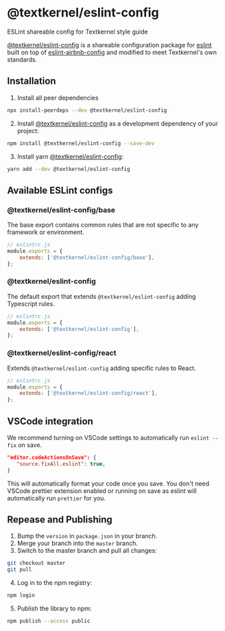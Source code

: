 # @textkernel/eslint-config
ESLint shareable config for Textkernel style guide

[@textkernel/eslint-config](https://github.com/textkernel/eslint-config-textkernel) is a shareable configuration package for [eslint](http://eslint.org) built on top of [eslint-airbnb-config](https://github.com/airbnb/javascript) and modified to meet Textkernel's own standards.

## Installation

1. Install all peer dependencies

```sh
npx install-peerdeps --dev @textkernel/eslint-config
```

2. Install [@textkernel/eslint-config](https://github.com/textkernel/eslint-config-textkernel) as a development dependency of your project:

```sh
npm install @textkernel/eslint-config --save-dev
```

3. Install yarn [@textkernel/eslint-config](https://github.com/textkernel/eslint-config-textkernel):

```sh
yarn add --dev @textkernel/eslint-config
```


## Available ESLint configs

### @textkernel/eslint-config/base

The base export contains common rules that are not specific to any framework or environment.

```js
// eslintrc.js
module.exports = {
	extends: ['@textkernel/eslint-config/base'],
};
```

### @textkernel/eslint-config

The default export that extends `@textkernel/eslint-config` adding Typescript rules.

```js
// eslintrc.js
module.exports = {
	extends: ['@textkernel/eslint-config'],
};
```

### @textkernel/eslint-config/react

Extends `@textkernel/eslint-config` adding specific rules to React.


```js
// eslintrc.js
module.exports = {
	extends: ['@textkernel/eslint-config/react'],
};
```

## VSCode integration

We recommend turning on VSCode settings to automatically run `eslint --fix` on save.

```json
"editor.codeActionsOnSave": {
   "source.fixAll.eslint": true,
}
```

This will automatically format your code once you save. You don't need VSCode prettier extension enabled or running on save as eslint will automatically run `prettier` for you.

## Repease and Publishing

1. Bump the `version` in `package.json` in your branch.
2. Merge your branch into the `master` branch.
3. Switch to the master branch and pull all changes:
 ```sh
git checkout master
git pull
```
4. Log in to the npm registry:
 ```sh
npm login
```
5. Publish the library to npm:
```sh
npm publish --access public
```

